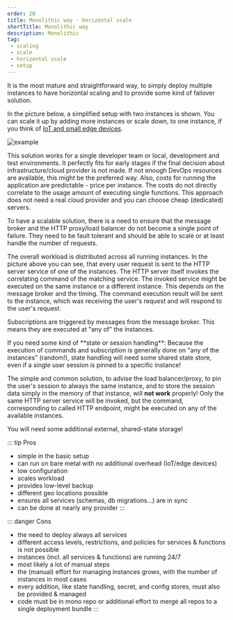 ```yaml
---
order: 20
title: Monolithic way - horizontal scale
shortTitle: Monolithic way
description: Monolithic
tag:
 - scaling
 - scale
 - horizontal scale
 - setup
---
```


It is the most mature and straightforward way, to simply deploy multiple instances to have horizontal scaling and to provide some kind of failover solution.

In the picture below, a simplified setup with two instances is shown.
You can scale it up by adding more instances or scale down, to one instance, if you think of [IoT and small edge devices](2_edge_device.md).

![example](/graphic/monolithic.svg)

This solution works for a single developer team or local, development and test environments.
It perfectly fits for early stages if the final decision about infrastructure/cloud provider is not made.
If not enough DevOps resources are available, this might be the preferred way.
Also, costs for running the application are predictable - price per instance. The costs do not directly correlate to the usage amount of executing single functions.
This approach does not need a real cloud provider and you can choose cheap (dedicated) servers.

To have a scalable solution, there is a need to ensure that the message broker and the HTTP proxy/load balancer do not become a single point of failure.
They need to be fault tolerant and should be able to scale or at least handle the number of requests.

The overall workload is distributed across all running instances.
In the picture above you can see, that every user request is sent to the HTTP server service of one of the instances.
The HTTP server itself invokes the correlating command of the matching service.
The invoked service might be executed on the same instance or a different instance. This depends on the message broker and the timing.
The command execution result will be sent to the instance, which was receiving the user's request and will respond to the user's request.

Subscriptions are triggered by messages from the message broker. This means they are executed at "any of" the instances.

<Badge text="Be aware" type="warning"/>
If you need some kind of **state or session handling**:
Because the execution of commands and subscription is generally done on "any of the instances" (random!), state handling will need some shared state store, even if a single user session is pinned to a specific instance!

The simple and common solution, to advise the load balancer/proxy, to pin the user's session to always the same instance, and to store the session data simply in the memory of that instance, will **not work** properly! Only the same HTTP server service will be invoked, but the command, corresponding to called HTTP endpoint, might be executed on any of the available instances.

You will need some additional external, shared-state storage!

::: tip Pros

- simple in the basic setup
- can run on bare metal with no additional overhead (IoT/edge devices)
- low configuration
- scales workload
- provides low-level backup
- different geo locations possible
- ensures all services (schemas, db migrations...) are in sync
- can be done at nearly any provider
:::

::: danger Cons

- the need to deploy always all services
- different access levels, restrictions, and policies for services & functions is not possible
- instances (incl. all services & functions) are running 24/7
- most likely a lot of manual steps
- the (manual) effort for managing instances grows, with the number of instances in most cases
- every addition, like state handling, secret, and config stores, must also be provided & managed
- code must be in mono repo or additional effort to merge all repos to a single deployment bundle
:::
